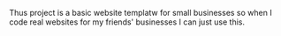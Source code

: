 Thus project is a basic website templatw for small businesses so when I code real websites for my friends' businesses I can just use this.
